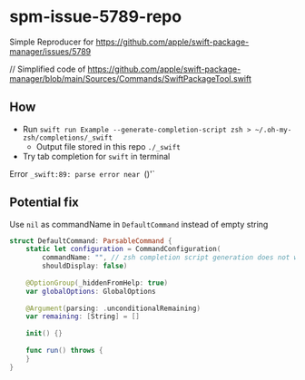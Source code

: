 # spm-issue-5789-repo

Simple Reproducer for https://github.com/apple/swift-package-manager/issues/5789

// Simplified code of https://github.com/apple/swift-package-manager/blob/main/Sources/Commands/SwiftPackageTool.swift

## How

- Run `swift run Example --generate-completion-script zsh > ~/.oh-my-zsh/completions/_swift`
  - Output file stored in this repo `./_swift` 
- Try tab completion for `swift` in terminal

Error `_swift:89: parse error near `()'`

## Potential fix

Use `nil` as commandName in `DefaultCommand` instead of empty string

```Swift
struct DefaultCommand: ParsableCommand {
    static let configuration = CommandConfiguration(
        commandName: "", // zsh completion script generation does not work with "" but using nil apparently works
        shouldDisplay: false)
    
    @OptionGroup(_hiddenFromHelp: true)
    var globalOptions: GlobalOptions
    
    @Argument(parsing: .unconditionalRemaining)
    var remaining: [String] = []
    
    init() {}
    
    func run() throws {
    }
}
```
